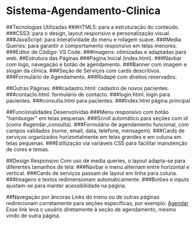 # Sistema-Agendamento-Clinica
##Tecnologias Utilizadas
    ###HTML5: para a estruturação do conteúdo.
    ###CSS3: para o design, layout responsivo e personalização visual.
    ###JavaScript: para interatividade do menu e rolagem suave.
    ###Media Queries: para garantir o comportamento responsivo em telas menores.
    ###Editor de Código: VS Code.
    ###Imagens: otimizadas e adaptadas para web.
##Estrutura das Páginas
    ###Página Inicial (index.html):
    ###Navbar com logo, navegação e botão de agendamento.
    ###Banner com imagem e slogan da clínica.
    ###Seção de Serviços com cards descritivos.
    ###Formulário de Agendamento.
    ###Rodapé com direitos reservados.

##Outras Páginas:
    ###cadastro.html: cadastro de novos pacientes.
    ###contacto.html: formulário de contacto.
    ###login.html: login para pacientes.
    ###consulta.html para pacientes.
    ###Index.html página principal

##Funcionalidades Desenvolvidas
    ###Menu responsivo com botão "hamburger" em telas pequenas.
    ###Scroll automático para seções com id (como #agendar_consulta).
    ###Formulário de agendamento funcional, com campos validados (nome, email, data, telefone, mensagem).
    ###Cards de serviços organizados horizontalmente em telas grandes e em coluna em telas pequenas.
    ###Estilização via variáveis CSS para facilitar manutenção de cores e temas.

##Design Responsivo
Com uso de media queries, o layout adapta-se para diferentes tamanhos de tela:
    ###Navbar e menu alternam entre horizontal e vertical.
    ###Cards de serviços passam de layout em linha para coluna.
    ###Imagens e textos redimensionam automaticamente.
    ###Botões e inputs ajustam-se para manter acessibilidade na página.

##Navegação por âncoras
Links do menu ou de outras páginas redirecionam corretamente para seções específicas, por exemplo: <a href="index.html#agendar_consulta">Agendar</a>
Esse link leva o usuário diretamente à seção de agendamento, mesmo vindo de outra página.
